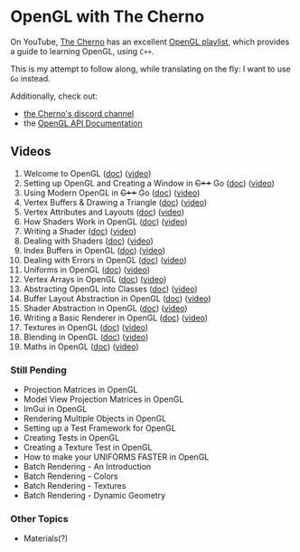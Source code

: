 # OpenGL with The Cherno

On YouTube, [The Cherno](https://www.youtube.com/channel/UCQ-W1KE9EYfdxhL6S4twUNw) has an excellent [OpenGL playlist](https://www.youtube.com/watch?v=W3gAzLwfIP0&list=PLlrATfBNZ98foTJPJ_Ev03o2oq3-GGOS2), which provides a guide to learning OpenGL, using `C++`.

This is my attempt to follow along, while translating on the fly: I want to use `Go` instead.

Additionally, check out:

- [the Cherno's discord channel](https://thecherno.com/discord)
- the [OpenGL API Documentation](https://docs.gl)

## Videos

1. Welcome to OpenGL ([doc](doc/01-welcome.md)) ([video](https://www.youtube.com/watch?v=W3gAzLwfIP0&list=PLlrATfBNZ98foTJPJ_Ev03o2oq3-GGOS2&index=1))
2. Setting up OpenGL and Creating a Window in ~~C++~~ Go ([doc](doc/02-setup.md)) ([video](https://www.youtube.com/watch?v=OR4fNpBjmq8&list=PLlrATfBNZ98foTJPJ_Ev03o2oq3-GGOS2&index=2))
3. Using Modern OpenGL in ~~C++~~ Go ([doc](doc/03-modern-opengl.md)) ([video](https://www.youtube.com/watch?v=H2E3yO0J7TM&list=PLlrATfBNZ98foTJPJ_Ev03o2oq3-GGOS2&index=3))
4. Vertex Buffers & Drawing a Triangle ([doc](doc/04-vbuf-triangle.md)) ([video](https://www.youtube.com/watch?v=0p9VxImr7Y0&list=PLlrATfBNZ98foTJPJ_Ev03o2oq3-GGOS2&index=4))
5. Vertex Attributes and Layouts ([doc](doc/05-vertex-stuff.md)) ([video](https://www.youtube.com/watch?v=x0H--CL2tUI&list=PLlrATfBNZ98foTJPJ_Ev03o2oq3-GGOS2&index=5))
6. How Shaders Work in OpenGL ([doc](doc/06-shaders.md)) ([video](https://www.youtube.com/watch?v=5W7JLgFCkwI&list=PLlrATfBNZ98foTJPJ_Ev03o2oq3-GGOS2&index=6))
7. Writing a Shader ([doc](doc/07-writing-shaders.md)) ([video](https://www.youtube.com/watch?v=71BLZwRGUJE&list=PLlrATfBNZ98foTJPJ_Ev03o2oq3-GGOS2&index=7))
8. Dealing with Shaders ([doc](doc/08-dealing-with-shaders.md)) ([video](https://www.youtube.com/watch?v=2pv0Fbo-7ms&list=PLlrATfBNZ98foTJPJ_Ev03o2oq3-GGOS2&index=8))
9. Index Buffers in OpenGL ([doc](doc/09-index-buffers.md)) ([video](https://www.youtube.com/watch?v=MXNMC1YAxVQ&list=PLlrATfBNZ98foTJPJ_Ev03o2oq3-GGOS2&index=9))
10. Dealing with Errors in OpenGL ([doc](doc/10-errors.md)) ([video](https://www.youtube.com/watch?v=FBbPWSOQ0-w&list=PLlrATfBNZ98foTJPJ_Ev03o2oq3-GGOS2&index=10))
11. Uniforms in OpenGL ([doc](doc/11-uniforms.md)) ([video](https://www.youtube.com/watch?v=DE6Xlx_kbo0&list=PLlrATfBNZ98foTJPJ_Ev03o2oq3-GGOS2&index=11))
12. Vertex Arrays in OpenGL ([doc](doc/12-vertex-arrays.md)) ([video](https://www.youtube.com/watch?v=Bcs56Mm-FJY&list=PLlrATfBNZ98foTJPJ_Ev03o2oq3-GGOS2&index=12))
13. Abstracting OpenGL into Classes ([doc](doc/13-abstracting-opengl.md)) ([video](https://www.youtube.com/watch?v=bTHqmzjm2UI&list=PLlrATfBNZ98foTJPJ_Ev03o2oq3-GGOS2&index=13))
14. Buffer Layout Abstraction in OpenGL ([doc](doc/14-buffer-layout.md)) ([video](https://www.youtube.com/watch?v=oD1dvfbyf6A&list=PLlrATfBNZ98foTJPJ_Ev03o2oq3-GGOS2&index=14))
15. Shader Abstraction in OpenGL ([doc](doc/15-abstracting-shaders.md)) ([video](https://www.youtube.com/watch?v=gDtHL6hy9R8&list=PLlrATfBNZ98foTJPJ_Ev03o2oq3-GGOS2&index=15))
16. Writing a Basic Renderer in OpenGL ([doc](doc/16-renderer.md)) ([video](https://www.youtube.com/watch?v=jjaTTRFXRAk&list=PLlrATfBNZ98foTJPJ_Ev03o2oq3-GGOS2&index=16))
17. Textures in OpenGL ([doc](doc/17-textures.md)) ([video](https://www.youtube.com/watch?v=n4k7ANAFsIQ&list=PLlrATfBNZ98foTJPJ_Ev03o2oq3-GGOS2&index=17))
18. Blending in OpenGL ([doc](doc/18-blending.md)) ([video](https://www.youtube.com/watch?v=o1_yJ60UIxs&list=PLlrATfBNZ98foTJPJ_Ev03o2oq3-GGOS2&index=18))
19. Maths in OpenGL ([doc](doc/19-maths-in-opengl.md)) ([video](https://www.youtube.com/watch?v=VuYnjsDOx60&list=PLlrATfBNZ98foTJPJ_Ev03o2oq3-GGOS2&index=19))

### Still Pending

- Projection Matrices in OpenGL<!--  ([doc](doc/20)) ([video]()) -->
- Model View Projection Matrices in OpenGL<!--  ([doc](doc/21)) ([video]()) -->
- ImGui in OpenGL<!--  ([doc](doc/22)) ([video]()) -->
- Rendering Multiple Objects in OpenGL<!--  ([doc](doc/23)) ([video]()) -->
- Setting up a Test Framework for OpenGL<!--  ([doc](doc/24)) ([video]()) -->
- Creating Tests in OpenGL<!--  ([doc](doc/25)) ([video]()) -->
- Creating a Texture Test in OpenGL<!--  ([doc](doc/26)) ([video]()) -->
- How to make your UNIFORMS FASTER in OpenGL<!--  ([doc](doc/27)) ([video]()) -->
- Batch Rendering - An Introduction<!--  ([doc](doc/28)) ([video]()) -->
- Batch Rendering - Colors<!--  ([doc](doc/29)) ([video]()) -->
- Batch Rendering - Textures<!--  ([doc](doc/30)) ([video]()) -->
- Batch Rendering - Dynamic Geometry<!--  ([doc](doc/31)) ([video]()) -->

### Other Topics

- Materials(?)
